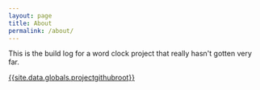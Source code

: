 ```yaml
---
layout: page
title: About
permalink: /about/
---
```


This is the build log for a word clock project that really hasn't gotten very far.

[{{site.data.globals.projectgithubroot}}]({{site.data.globals.projectgithubroot}})